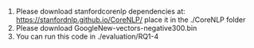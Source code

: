 1. Please download stanfordcorenlp dependencies at: https://stanfordnlp.github.io/CoreNLP/ place it in the ./CoreNLP folder
2. Please download GoogleNew-vectors-negative300.bin
3. You can run this code in ./evaluation/RQ1-4
